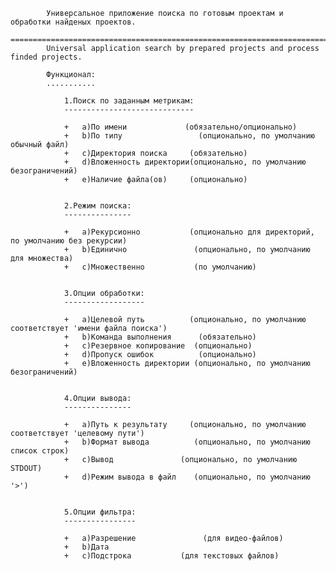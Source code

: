 			Универсальное приложение поиска по готовым проектам и обработки найденых проектов.
			==================================================================================
			Universal application search by prepared projects and process finded projects.

			Функционал:
			...........
			
				1.Поиск по заданным метрикам:
				-----------------------------

				+	a)По имени		       (обязательно/опционально)
				+	b)По типу		          (опционально, по умолчанию обычный файл)
				+	c)Директория поиска     (обязательно)
				+   d)Вложенность директории(опционально, по умолчанию безограничений)
				+   e)Наличие файла(ов)     (опционально)
					

				2.Режим поиска:
				---------------

				+	a)Рекурсионно 		    (опционально для директорий, по умолчанию без рекурсии)
				+	b)Единично 		         (опционально, по умолчанию для множества)
				+	c)Множественно	 	     (по умолчанию)
	

				3.Опции обработки:
				------------------
					
				+	a)Целевой путь	    	(опционально, по умолчанию соответствует 'имени файла поиска')
				+	b)Команда выполнения	  (обязательно)
				+	с)Резервное копирование  (опционально)
				+	d)Пропуск ошибок    	  (опционально)
				+   e)Вложенность директории (опционально, по умолчанию безограничений) 


				4.Опции вывода:
				---------------
					
				+	a)Путь к результату	    (опционально, по умолчанию соответствует 'целевому пути')
				+	b)Формат вывода          (опционально, по умолчанию список строк)
				+	c)Вывод			      (опционально, по умолчанию STDOUT)
				+ 	d)Режим вывода в файл	 (опционально, по умолчанию '>')


				5.Опции фильтра:
				----------------
					
				+	a)Разрешение		       (для видео-файлов)
				+	b)Дата
				+	c)Подстрока		      (для текстовых файлов)